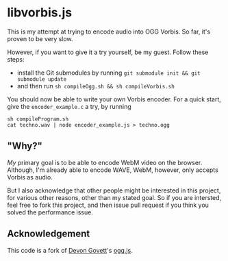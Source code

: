 # libvorbis.js

This is my attempt at trying to encode audio into OGG Vorbis. So far, it's proven to be very slow.

However, if you want to give it a try yourself, be my guest. Follow these steps:

- install the Git submodules by running `git submodule init && git submodule update`
- and then run `sh compileOgg.sh && sh compileVorbis.sh`

You should now be able to write your own Vorbis encoder. For a quick start, give the `encoder_example.c` a try, by running

```shell
sh compileProgram.sh
cat techno.wav | node encoder_example.js > techno.ogg
```

## "Why?"

*My* primary goal is to be able to encode WebM video on the browser. Although, I'm already able to encode WAVE, WebM, however, only accepts Vorbis as audio.

But I also acknowledge that other people might be interested in this project, for various other reasons, other than my stated goal. So if you are intersted, feel free to fork this project, and then issue pull request if you think you solved the performance issue.

## Acknowledgement

This code is a fork of [Devon Govett](https://github.com/devongovett)'s [ogg.js](https://github.com/devongovett/ogg.js).